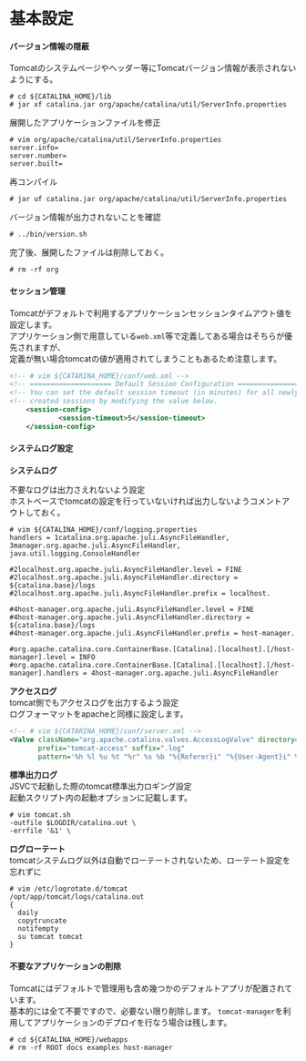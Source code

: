# 基本設定

#### バージョン情報の隠蔽
Tomcatのシステムページやヘッダー等にTomcatバージョン情報が表示されないようにする。  

```
# cd ${CATALINA_HOME}/lib
# jar xf catalina.jar org/apache/catalina/util/ServerInfo.properties
```

展開したアプリケーションファイルを修正  

```
# vim org/apache/catalina/util/ServerInfo.properties
server.info=
server.number=
server.built=
```

再コンパイル  

```
# jar uf catalina.jar org/apache/catalina/util/ServerInfo.properties
```

バージョン情報が出力されないことを確認  

```
# ../bin/version.sh
```

完了後、展開したファイルは削除しておく。  

```
# rm -rf org
```

#### セッション管理
Tomcatがデフォルトで利用するアプリケーションセッションタイムアウト値を設定します。  
アプリケーション側で用意している`web.xml`等で定義してある場合はそちらが優先されますが、  
定義が無い場合tomcatの値が適用されてしまうこともあるため注意します。  

```xml
<!-- # vim ${CATARINA_HOME}/conf/web.xml -->
<!-- ==================== Default Session Configuration ================= -->
<!-- You can set the default session timeout (in minutes) for all newly   -->
<!-- created sessions by modifying the value below.                       -->
	<session-config>
			<session-timeout>5</session-timeout>
	</session-config>
```

#### システムログ設定

**システムログ**  

不要なログは出力さえれないよう設定  
ホストベースでtomcatの設定を行っていないければ出力しないようコメントアウトしておく。  

```
# vim ${CATALINA_HOME}/conf/logging.properties
handlers = 1catalina.org.apache.juli.AsyncFileHandler, 3manager.org.apache.juli.AsyncFileHandler, java.util.logging.ConsoleHandler

#2localhost.org.apache.juli.AsyncFileHandler.level = FINE
#2localhost.org.apache.juli.AsyncFileHandler.directory = ${catalina.base}/logs
#2localhost.org.apache.juli.AsyncFileHandler.prefix = localhost.

#4host-manager.org.apache.juli.AsyncFileHandler.level = FINE
#4host-manager.org.apache.juli.AsyncFileHandler.directory = ${catalina.base}/logs
#4host-manager.org.apache.juli.AsyncFileHandler.prefix = host-manager.

#org.apache.catalina.core.ContainerBase.[Catalina].[localhost].[/host-manager].level = INFO
#org.apache.catalina.core.ContainerBase.[Catalina].[localhost].[/host-manager].handlers = 4host-manager.org.apache.juli.AsyncFileHandler
```

**アクセスログ**  
tomcat側でもアクセスログを出力するよう設定  
ログフォーマットをapacheと同様に設定します。  

```xml
<!-- # vim ${CATARINA_HOME}/conf/server.xml -->
<Valve className="org.apache.catalina.valves.AccessLogValve" directory="logs"
       prefix="tomcat-access" suffix=".log"
       pattern='%h %l %u %t "%r" %s %b "%{Referer}i" "%{User-Agent}i" %D' />
```

**標準出力ログ**  
JSVCで起動した際のtomcat標準出力ロギング設定  
起動スクリプト内の起動オプションに記載します。  

```
# vim tomcat.sh
-outfile $LOGDIR/catalina.out \
-errfile '&1' \
```

**ログローテート**  
tomcatシステムログ以外は自動でローテートされないため、ローテート設定を忘れずに  

```
# vim /etc/logrotate.d/tomcat
/opt/app/tomcat/logs/catalina.out
{
  daily
  copytruncate
  notifempty
  su tomcat tomcat
}
```

#### 不要なアプリケーションの削除
Tomcatにはデフォルトで管理用も含め幾つかのデフォルトアプリが配置されています。  
基本的には全て不要ですので、必要ない限り削除します。
`tomcat-manager`を利用してアプリケーションのデプロイを行なう場合は残します。  

```
# cd ${CATALINA_HOME}/webapps
# rm -rf ROOT docs examples host-manager
```